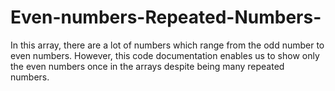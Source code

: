 # Even-numbers-Repeated-Numbers-

In this array, there are a lot of numbers which range from the odd number to even numbers.
However, this code documentation enables us to show only the even numbers once in the arrays despite being many repeated numbers.
